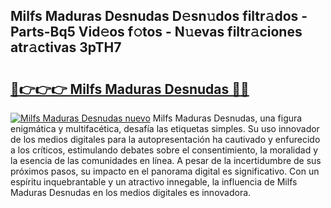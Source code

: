 ## Milfs Maduras Desnudas D𝚎sn𝚞dos filtr𝚊dos - Parts-Bq5 Vid𝚎os f𝚘tos - N𝚞evas filtr𝚊ciones atr𝚊ctivas 3pTH7

# <h2><a href="http://mb8z9s.tromn.icu/?c=Milfs+Maduras+Desnudas">🔗👉👉👉 Milfs Maduras Desnudas 🔗🔗</a></h2>

[![Milfs Maduras Desnudas nuevo](https://i.imgur.com/pEAQMta.gif)](http://mb8z9s.tromn.icu/?c=Milfs+Maduras+Desnudas)
Milfs Maduras Desnudas, una figura enigmática y multifacética, desafía las etiquetas simples. Su uso innovador de los medios digitales para la autopresentación ha cautivado y enfurecido a los críticos, estimulando debates sobre el consentimiento, la moralidad y la esencia de las comunidades en línea. A pesar de la incertidumbre de sus próximos pasos, su impacto en el panorama digital es significativo. Con un espíritu inquebrantable y un atractivo innegable, la influencia de Milfs Maduras Desnudas en los medios digitales es innovadora.
